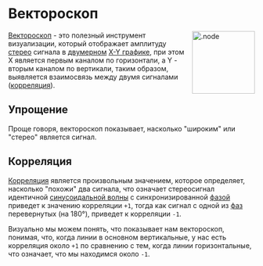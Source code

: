 # Вектороскоп

<img align="right" style="margin-left: 8px;" src="/vectorscope.png" alt=".node" width="128"/>

[Вектороскоп](https://ru.wikipedia.org/wiki/Вектороскоп) - это полезный инструмент визуализации, который отображает амплитуду [стерео](https://ru.wikipedia.org/wiki/Стереофония) сигнала в [двумерном](https://en.wikipedia.org/wiki/2D_computer_graphics) [X-Y графике](https://en.wikipedia.org/wiki/Oscilloscope#X-Y_mode), при этом
X является первым каналом по горизонтали, а Y - вторым каналом по вертикали, таким образом, выявляется взаимосвязь между двумя сигналами ([корреляция](Корреляция)).

## Упрощение
Проще говоря, вектороскоп показывает, насколько "широким" или "стерео" является сигнал.

## Корреляция

[Корреляция](https://www.beis.de/Elektronik/Correlation/CorrelationCorrectAndWrong.html#:~:text=Audio%20Correlation%20Measurement%20Basics&text=In%20our%20case%20correlation%20means,levels%20may%20be%20completely%20different) является произвольным значением, которое определяет, насколько "похожи" два сигнала, что означает стереосигнал идентичной [синусоидальной волны](https://ru.wikipedia.org/wiki/Синусоида)
с синхронизированной [фазой](https://ru.wikipedia.org/wiki/Фаза_колебаний) приведет к значению корреляции `+1`, тогда как сигнал с одной из [фаз](https://ru.wikipedia.org/wiki/Фаза_колебаний) перевернутых (на 180°), приведет к корреляции `-1`.

Визуально мы можем понять, что показывает нам вектороскоп, понимая, что, когда линии в основном вертикальные, у нас есть корреляция около `+1` по сравнению с тем, когда линии горизонтальные, что означает, что мы находимся около `-1`.

